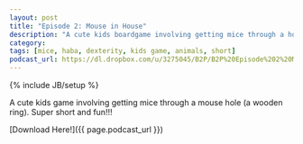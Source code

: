 ```yaml
---
layout: post
title: "Episode 2: Mouse in House"
description: "A cute kids boardgame involving getting mice through a hole."
category: 
tags: [mice, haba, dexterity, kids game, animals, short]
podcast_url: https://dl.dropbox.com/u/3275045/B2P/B2P%20Episode%202%20Mouse%20in%20House.mp3
---
```

{% include JB/setup %}

A cute kids game involving getting mice through a mouse hole (a wooden ring). Super short and fun!!!

[Download Here!]({{ page.podcast_url }})
